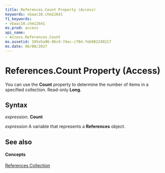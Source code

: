 ```yaml
---
title: References.Count Property (Access)
keywords: vbaac10.chm12641
f1_keywords:
- vbaac10.chm12641
ms.prod: access
api_name:
- Access.References.Count
ms.assetid: 185e5a96-96c9-74ec-c70d-7eb982249217
ms.date: 06/08/2017
---
```



# References.Count Property (Access)

You can use the **Count** property to determine the number of items in a specified collection. Read-only **Long**.


## Syntax

 _expression_. **Count**

 _expression_ A variable that represents a **References** object.


## See also


#### Concepts


[References Collection](references-object-access.md)

